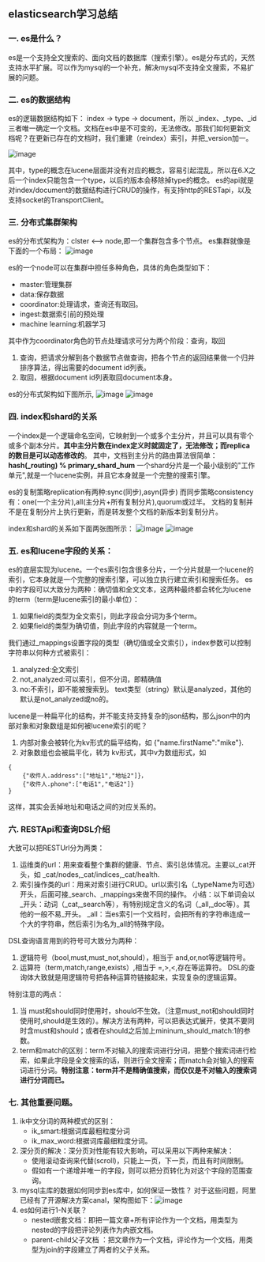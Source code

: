 ## elasticsearch学习总结

### 一. es是什么？
es是一个支持全文搜索的、面向文档的数据库（搜索引擎）。es是分布式的，天然支持水平扩展。可以作为mysql的一个补充，解决mysql不支持全文搜索，不易扩展的问题。

### 二. es的数据结构
es的逻辑数据结构如下：  index -> type -> document，所以 _index、_type、_id三者唯一确定一个文档。文档在es中是不可变的，无法修改。那我们如何更新文档呢？在更新已存在的文档时，我们重建（reindex）索引，并把_version加一。

![image](index_struct.png)

其中，type的概念在lucene层面并没有对应的概念，容易引起混乱，所以在6.X之后一个index只能包含一个type，以后的版本会移除掉type的概念。
es的api就是对index/document的数据结构进行CRUD的操作，有支持http的RESTapi，以及支持socket的TransportClient҅。

### 三. 分布式集群架构
es的分布式架构为：clster <--> node,即一个集群包含多个节点。
es集群就像是下面的一个布局：
![image](cluster_struct.png)

es的一个node可以在集群中担任多种角色，具体的角色类型如下：
- master:管理集群
- data:保存数据
- coordinator:处理请求，查询还有取回。
- ingest:数据索引前的预处理
- machine learning:机器学习

其中作为coordinator角色的节点处理请求可分为两个阶段：查询，取回
1. 查询，把请求分解到各个数据节点做查询，把各个节点的返回结果做一个归并排序算法，得出需要的document id列表。
2. 取回，根据document id列表取回document本身。

es的分布式架构如下图所示,
![image](node_relat.png)
![image](node_relat2.png)

### 四. index和shard的关系
一个index是一个逻辑命名空间，它映射到一个或多个主分片，并且可以具有零个或多个副本分片。**其中主分片数在index定义时就固定了，无法修改；而replica的数目是可以动态修改的**。
其中，文档到主分片的路由算法很简单：**hash(_routing) % primary_shard_hum**
一个shard分片是一个最小级别的"工作单元",就是一个lucene实例，并且它本身就是一个完整的搜索引擎。

es的复制策略replication有两种:sync(同步),asyn(异步)
而同步策略consistency有：one(一个主分片),all(主分片+所有复制分片),quorum或过半。
文档的复制并不是在复制分片上执行更新，而是转发整个文档的新版本到复制分片。

index和shard的关系如下面两张图所示：
![image](index_shard.png)
![image](index_shard2.png)


### 五. es和lucene字段的关系：
es的底层实现为lucene。一个es索引包含很多分片，一个分片就是一个lucene的索引，它本身就是一个完整的搜索引擎，可以独立执行建立索引和搜索任务。
es中的字段可以大致分为两种：确切值和全文文本，这两种最终都会转化为lucene的term（term是lucene索引的最小单位）：
1. 如果field的类型为全文索引，则此字段会分词为多个term。
2. 如果field的类型为确切值，则此字段的内容就是一个term。

我们通过_mappings设置字段的类型（确切值或全文索引），index参数可以控制字符串以何种方式被索引：
1. analyzed:全文索引
2. not_analyzed:可以索引，但不分词，即精确值
3. no:不索引，即不能被搜索到。
text类型（string）默认是analyzed，其他的默认是not_analyzed或no的。

lucene是一种扁平化的结构，并不能支持支持复杂的json结构，那么json中的内部对象和对象数组是如何被lucene索引的呢？
1. 内部对象会被转化为kv形式的扁平结构，如 {"name.firstName":"mike"}.
2. 对象数组也会被扁平化，转为 kv形式，其中v为数组形式，如
```
{
	{"收件人.address":["地址1","地址2"]}，
	{"收件人.phone":["电话1","电话2"]}
}
```
这样，其实会丢掉地址和电话之间的对应关系的。

### 六. RESTApi和查询DSL介绍
大致可以把RESTUrl分为两类：
1. 运维类的url：用来查看整个集群的健康、节点、索引总体情况。主要以_cat开头，如 _cat/nodes,_cat/indices,_cat/health.
2. 索引操作类的url：用来对索引进行CRUD。url以索引名（_typeName为可选）开头，后面可接_search、_mappings来做不同的操作。
小结：以下单词会以_开头：动词（_cat,_search等），有特别规定含义的名词（_all,_doc等）。其他的一般不易_开头。
_all：当es索引一个文档时，会把所有的字符串连成一个大的字符串，然后索引为名为_all的特殊字段。

DSL查询语言用到的符号可大致分为两种：
1. 逻辑符号（bool,must,must_not,should），相当于 and,or,not等逻辑符号。
2. 运算符（term,match,range,exists）,相当于 =,>,<,存在等运算符。
DSL的查询体大致就是用逻辑符号把各种运算符链接起来，实现复杂的逻辑运算。

特别注意的两点：
1. 当 must和should同时使用时，should不生效。（注意must_not和should同时使用时,should是生效的）。解决方法有两种，可以把表达式展开，使其不要同时含must和should；或者在should之后加上mininum_should_match:1的参数。
2. term和match的区别：term不对输入的搜索词进行分词，把整个搜索词进行检索，如果此字段是全文搜索的话，则进行全文搜索；而match会对输入的搜索词进行分词。**特别注意：term并不是精确值搜索，而仅仅是不对输入的搜索词进行分词而已。**

### 七. 其他重要问题。
1. ik中文分词的两种模式的区别：
	- ik_smart:根据词库最粗粒度分词
	- ik_max_word:根据词库最细粒度分词。
2. 深分页的解决：深分页对性能有较大影响，可以采用以下两种来解决：
	- 使用滚动查询来代替(scroll)，只能上一页，下一页，而且有时间限制。
	- 假如有一个递增并唯一的字段，则可以把分页转化为对这个字段的范围查询。
3. mysql主库的数据如何同步到es库中，如何保证一致性？
对于这些问题，阿里已经有了开源解决方案canal，架构图如下：![image](canal.png)
4. es如何进行1-N关联？
	- nested嵌套文档：即把一篇文章+所有评论作为一个文档，用类型为nested的字段把评论列表作为内嵌文档。
	- parent-child父子文档 ：把文章作为一个文档，评论作为一个文档，用类型为join的字段建立了两者的父子关系。